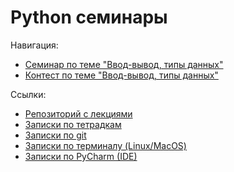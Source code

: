 # Python семинары

Навигация:
- [Семинар по теме "Ввод-вывод, типы данных"](sem01)
- [Контест по теме "Ввод-вывод, типы данных"](sem02)

Ссылки:
- [Репозиторий с лекциями](https://github.com/Palladain/Python_1_HSE_2023)
- [Записки по тетрадкам](tools/notebook.md)
- [Записки по git](tools/git.md)
- [Записки по терминалу (Linux/MacOS)](tools/terminal.md)
- [Записки по PyCharm (IDE)](tools/pycharm.md)
